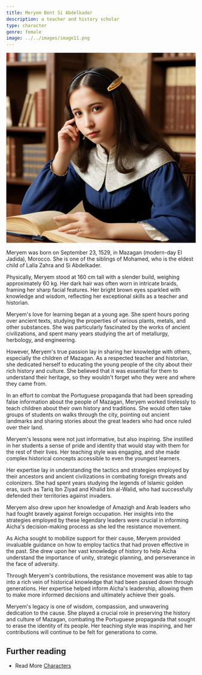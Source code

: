 ```yaml
---
title: Meryem Bent Si Abdelkader
description: a teacher and history scholar
type: character
genre: female
image: ../../images/image11.png
---
```

![Meryem Bent Si Abdelkader](../../images/image11.png)

Meryem was born on September 23, 1529, in Mazagan (modern-day El Jadida), Morocco. She is one of the siblings of Mohamed, who is the eldest child of Lalla Zahra and Si Abdelkader. 

Physically, Meryem stood at 160 cm tall with a slender build, weighing approximately 60 kg. Her dark hair was often worn in intricate braids, framing her sharp facial features. Her bright brown eyes sparkled with knowledge and wisdom, reflecting her exceptional skills as a teacher and historian. 

Meryem's love for learning began at a young age. She spent hours poring over ancient texts, studying the properties of various plants, metals, and other substances. She was particularly fascinated by the works of ancient civilizations, and spent many years studying the art of metallurgy, herbology, and engineering. 

However, Meryem's true passion lay in sharing her knowledge with others, especially the children of Mazagan. As a respected teacher and historian, she dedicated herself to educating the young people of the city about their rich history and culture. She believed that it was essential for them to understand their heritage, so they wouldn't forget who they were and where they came from. 

In an effort to combat the Portuguese propaganda that had been spreading false information about the people of Mazagan, Meryem worked tirelessly to teach children about their own history and traditions. She would often take groups of students on walks through the city, pointing out ancient landmarks and sharing stories about the great leaders who had once ruled over their land. 

Meryem's lessons were not just informative, but also inspiring. She instilled in her students a sense of pride and identity that would stay with them for the rest of their lives. Her teaching style was engaging, and she made complex historical concepts accessible to even the youngest learners. 

Her expertise lay in understanding the tactics and strategies employed by their ancestors and ancient civilizations in combating foreign threats and colonizers. She had spent years studying the legends of Islamic golden eras, such as Tariq Ibn Ziyad and Khalid bin al-Walid, who had successfully defended their territories against invaders. 

Meryem also drew upon her knowledge of Amazigh and Arab leaders who had fought bravely against foreign occupation. Her insights into the strategies employed by these legendary leaders were crucial in informing Aicha's decision-making process as she led the resistance movement. 

As Aicha sought to mobilize support for their cause, Meryem provided invaluable guidance on how to employ tactics that had proven effective in the past. She drew upon her vast knowledge of history to help Aicha understand the importance of unity, strategic planning, and perseverance in the face of adversity. 

Through Meryem's contributions, the resistance movement was able to tap into a rich vein of historical knowledge that had been passed down through generations. Her expertise helped inform Aicha's leadership, allowing them to make more informed decisions and ultimately achieve their goals. 

Meryem's legacy is one of wisdom, compassion, and unwavering dedication to the cause. She played a crucial role in preserving the history and culture of Mazagan, combating the Portuguese propaganda that sought to erase the identity of its people. Her teaching style was inspiring, and her contributions will continue to be felt for generations to come. 
## Further reading

- Read More [Characters](/characters/)
